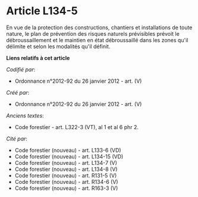 # Article L134-5

En vue de la protection des constructions, chantiers et installations de toute nature, le plan de prévention des risques
naturels prévisibles prévoit le débroussaillement et le maintien en état débroussaillé dans les zones qu'il délimite et selon
les modalités qu'il définit.

**Liens relatifs à cet article**

_Codifié par_:

  - Ordonnance n°2012-92 du 26 janvier 2012 - art. (V)

_Créé par_:

  - Ordonnance n°2012-92 du 26 janvier 2012 - art. (V)

_Anciens textes_:

  - Code forestier - art. L322-3 (VT), al 1 et al 6 phr 2.

_Cité par_:

  - Code forestier (nouveau) - art. L133-6 (VD)
  - Code forestier (nouveau) - art. L134-15 (VD)
  - Code forestier (nouveau) - art. L134-7 (V)
  - Code forestier (nouveau) - art. L134-8 (V)
  - Code forestier (nouveau) - art. R131-5 (V)
  - Code forestier (nouveau) - art. R134-6 (V)
  - Code forestier (nouveau) - art. R163-3 (V)

